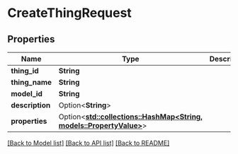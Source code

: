 # CreateThingRequest

## Properties

Name | Type | Description | Notes
------------ | ------------- | ------------- | -------------
**thing_id** | **String** |  | 
**thing_name** | **String** |  | 
**model_id** | **String** |  | 
**description** | Option<**String**> |  | [optional]
**properties** | Option<[**std::collections::HashMap<String, models::PropertyValue>**](PropertyValue.md)> |  | [optional]

[[Back to Model list]](../README.md#documentation-for-models) [[Back to API list]](../README.md#documentation-for-api-endpoints) [[Back to README]](../README.md)


